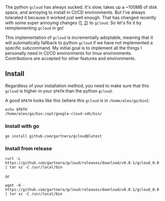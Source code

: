 The python `gcloud` has always sucked. It's slow, takes up a ~100MB of disk space, and annoying to install in CI/CD environments. But I've always tolerated it because it worked just well enough. That has changed recently with some super annoying changes ([1](https://issuetracker.google.com/issues/224754679), [2](https://cloud.google.com/blog/products/containers-kubernetes/kubectl-auth-changes-in-gke)) to `gcloud`. So let's fix it by reimplementing `gcloud` in go!

This implementation of `gcloud` is incrementally adoptable, meaning that it will automatically fallback to python `gcloud` if we have not implemented a specific subcommand. My initial goal is to implement all the things I personally need in CI/CD environments for linux environments. Contributions are accepted for other features and environments.

## Install

Regardless of your installation method, you need to make sure that this `gcloud` is higher in your `$PATH` than the python `gcloud`.

A good `$PATH` looks like this (where this `gcloud` is in `/home/alex/go/bin`):

```
echo $PATH
/home/alex/go/bin:/opt/google-cloud-sdk/bin/
```

### Install with go

```
go install github.com/gartnera/gcloud@latest
```

### Install from release

```
curl -L https://github.com/gartnera/gcloud/releases/download/v0.0.1/gcloud_0.0.1_linux_amd64.tar.gz | tar xz -C /usr/local/bin
```

or

```
wget -O - https://github.com/gartnera/gcloud/releases/download/v0.0.1/gcloud_0.0.1_linux_amd64.tar.gz | tar xz -C /usr/local/bin
```
